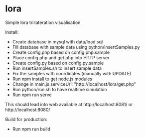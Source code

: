 # lora
Simple lora trillateration visualisation

Install:
* Create database in mysql with data/load.sql
* Fill database with sample data using python/insertSamples.py
* Create config.php based on config.php.sample
* Place config.php and get.php into HTTP server
* Create config.py based on config.py.sample
* Run insertSamples.sh to insert sample data
* Fix the samples with coordinates (manually with UPDATE)
* Run npm install to get node.js modules
* Change in main.js serviceUrl: "http://localhost/lora/get.php"
* Run python/run.sh to have realtime simulation
* Run npm run serve

This should lead into web available at http://localhost:8081/ or http://localhost:8080/

Build for production:
* Run npm run build